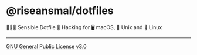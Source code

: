 # @riseansmal/dotfiles

👨🏼‍💻 Sensible Dotfile 👾 Hacking for 🖥 macOS, 🚀 Unix and 🐧 Linux

---

[GNU General Public License v3.0](LICENSE)
